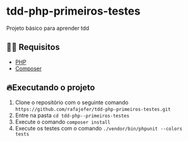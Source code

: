 # tdd-php-primeiros-testes

Projeto básico para aprender tdd

## ✋🏻 Requisitos

-   [PHP](https://www.php.net/manual/pt_BR/install.php)
-   [Composer](https://getcomposer.org/doc/00-intro.md)

## 🔥Executando o projeto

1. Clone o repositório com o seguinte comando `https://github.com/rafajefer/tdd-php-primeiros-testes.git`<br />
2. Entre na pasta `cd tdd-php--primeiros-testes`<br />
3. Execute o comando `composer install`<br />
4. Execute os testes com o comando `./vendor/bin/phpunit --colors tests`<br />
